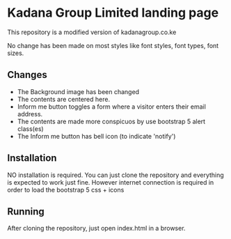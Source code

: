 # Kadana Group Limited landing page

This repository is a modified version of kadanagroup.co.ke

No change has been made on most styles like font styles, font types, font sizes.

## Changes

- The Background image has been changed
- The contents are centered here.
- Inform me button toggles a form where a visitor enters their email address.
- The contents are made more conspicuos by use bootstrap 5 alert class(es)
- The Inform me button has bell icon (to indicate 'notify')

## Installation

NO installation is required. You can just clone the repository and everything is expected to work just fine.
However internet connection is required in order to load the bootstrap 5 css + icons

## Running

After cloning the repository, just open index.html in a browser.